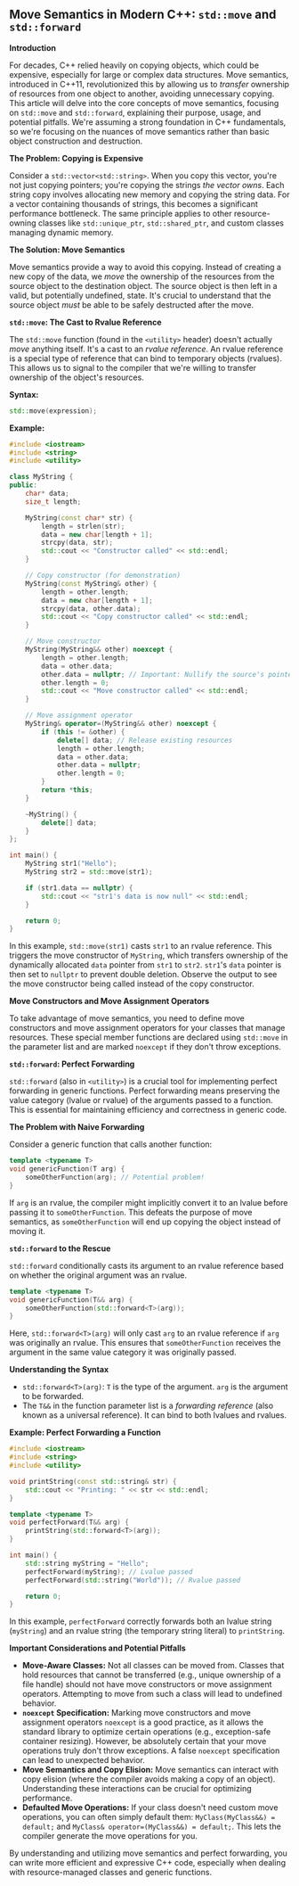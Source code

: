 ## Move Semantics in Modern C++: `std::move` and `std::forward`

**Introduction**

For decades, C++ relied heavily on copying objects, which could be expensive, especially for large or complex data structures.  Move semantics, introduced in C++11, revolutionized this by allowing us to *transfer* ownership of resources from one object to another, avoiding unnecessary copying. This article will delve into the core concepts of move semantics, focusing on `std::move` and `std::forward`, explaining their purpose, usage, and potential pitfalls. We're assuming a strong foundation in C++ fundamentals, so we're focusing on the nuances of move semantics rather than basic object construction and destruction.

**The Problem: Copying is Expensive**

Consider a `std::vector<std::string>`.  When you copy this vector, you're not just copying pointers; you're copying the strings *the vector owns*.  Each string copy involves allocating new memory and copying the string data.  For a vector containing thousands of strings, this becomes a significant performance bottleneck.  The same principle applies to other resource-owning classes like `std::unique_ptr`, `std::shared_ptr`, and custom classes managing dynamic memory.

**The Solution: Move Semantics**

Move semantics provide a way to avoid this copying. Instead of creating a new copy of the data, we *move* the ownership of the resources from the source object to the destination object. The source object is then left in a valid, but potentially undefined, state.  It's crucial to understand that the source object *must* be able to be safely destructed after the move.

**`std::move`: The Cast to Rvalue Reference**

The `std::move` function (found in the `<utility>` header) doesn't actually *move* anything itself. It's a cast to an *rvalue reference*.  An rvalue reference is a special type of reference that can bind to temporary objects (rvalues).  This allows us to signal to the compiler that we're willing to transfer ownership of the object's resources.

**Syntax:**

```c++
std::move(expression);
```

**Example:**

```c++
#include <iostream>
#include <string>
#include <utility>

class MyString {
public:
    char* data;
    size_t length;

    MyString(const char* str) {
        length = strlen(str);
        data = new char[length + 1];
        strcpy(data, str);
        std::cout << "Constructor called" << std::endl;
    }

    // Copy constructor (for demonstration)
    MyString(const MyString& other) {
        length = other.length;
        data = new char[length + 1];
        strcpy(data, other.data);
        std::cout << "Copy constructor called" << std::endl;
    }

    // Move constructor
    MyString(MyString&& other) noexcept {
        length = other.length;
        data = other.data;
        other.data = nullptr; // Important: Nullify the source's pointer
        other.length = 0;
        std::cout << "Move constructor called" << std::endl;
    }

    // Move assignment operator
    MyString& operator=(MyString&& other) noexcept {
        if (this != &other) {
            delete[] data; // Release existing resources
            length = other.length;
            data = other.data;
            other.data = nullptr;
            other.length = 0;
        }
        return *this;
    }

    ~MyString() {
        delete[] data;
    }
};

int main() {
    MyString str1("Hello");
    MyString str2 = std::move(str1);

    if (str1.data == nullptr) {
        std::cout << "str1's data is now null" << std::endl;
    }

    return 0;
}
```

In this example, `std::move(str1)` casts `str1` to an rvalue reference. This triggers the move constructor of `MyString`, which transfers ownership of the dynamically allocated `data` pointer from `str1` to `str2`.  `str1`'s `data` pointer is then set to `nullptr` to prevent double deletion.  Observe the output to see the move constructor being called instead of the copy constructor.

**Move Constructors and Move Assignment Operators**

To take advantage of move semantics, you need to define move constructors and move assignment operators for your classes that manage resources. These special member functions are declared using `std::move` in the parameter list and are marked `noexcept` if they don't throw exceptions.

**`std::forward`: Perfect Forwarding**

`std::forward` (also in `<utility>`) is a crucial tool for implementing perfect forwarding in generic functions.  Perfect forwarding means preserving the value category (lvalue or rvalue) of the arguments passed to a function.  This is essential for maintaining efficiency and correctness in generic code.

**The Problem with Naive Forwarding**

Consider a generic function that calls another function:

```c++
template <typename T>
void genericFunction(T arg) {
    someOtherFunction(arg); // Potential problem!
}
```

If `arg` is an rvalue, the compiler might implicitly convert it to an lvalue before passing it to `someOtherFunction`. This defeats the purpose of move semantics, as `someOtherFunction` will end up copying the object instead of moving it.

**`std::forward` to the Rescue**

`std::forward` conditionally casts its argument to an rvalue reference based on whether the original argument was an rvalue.

```c++
template <typename T>
void genericFunction(T&& arg) {
    someOtherFunction(std::forward<T>(arg));
}
```

Here, `std::forward<T>(arg)` will only cast `arg` to an rvalue reference if `arg` was originally an rvalue.  This ensures that `someOtherFunction` receives the argument in the same value category it was originally passed.

**Understanding the Syntax**

*   `std::forward<T>(arg)`:  `T` is the type of the argument.  `arg` is the argument to be forwarded.
*   The `T&&` in the function parameter list is a *forwarding reference* (also known as a universal reference). It can bind to both lvalues and rvalues.

**Example: Perfect Forwarding a Function**

```c++
#include <iostream>
#include <string>
#include <utility>

void printString(const std::string& str) {
    std::cout << "Printing: " << str << std::endl;
}

template <typename T>
void perfectForward(T&& arg) {
    printString(std::forward<T>(arg));
}

int main() {
    std::string myString = "Hello";
    perfectForward(myString); // Lvalue passed
    perfectForward(std::string("World")); // Rvalue passed

    return 0;
}
```

In this example, `perfectForward` correctly forwards both an lvalue string (`myString`) and an rvalue string (the temporary string literal) to `printString`.

**Important Considerations and Potential Pitfalls**

*   **Move-Aware Classes:**  Not all classes can be moved from.  Classes that hold resources that cannot be transferred (e.g., unique ownership of a file handle) should not have move constructors or move assignment operators.  Attempting to move from such a class will lead to undefined behavior.
*   **`noexcept` Specification:**  Marking move constructors and move assignment operators `noexcept` is a good practice, as it allows the standard library to optimize certain operations (e.g., exception-safe container resizing). However, be absolutely certain that your move operations truly don't throw exceptions.  A false `noexcept` specification can lead to unexpected behavior.
*   **Move Semantics and Copy Elision:**  Move semantics can interact with copy elision (where the compiler avoids making a copy of an object).  Understanding these interactions can be crucial for optimizing performance.
*   **Defaulted Move Operations:**  If your class doesn't need custom move operations, you can often simply default them: `MyClass(MyClass&&) = default;` and `MyClass& operator=(MyClass&&) = default;`.  This lets the compiler generate the move operations for you.



By understanding and utilizing move semantics and perfect forwarding, you can write more efficient and expressive C++ code, especially when dealing with resource-managed classes and generic functions.